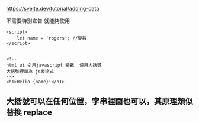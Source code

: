 

https://svelte.dev/tutorial/adding-data

不需要特別宣告 就能夠使用


```svelte
<script>
    let name = 'rogers'; //變數
</script>


<!-- 
html ui 引用javascript 變數  使用大括號 
大括號裡面為 js表達式
-->
<h1>Hello {name}!</h1>
```

## 大括號可以在任何位置，字串裡面也可以，其原理類似替換 replace